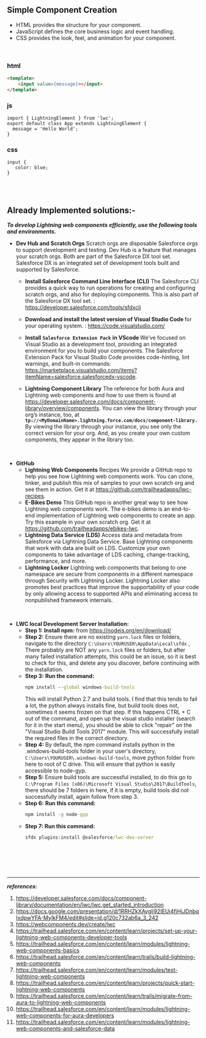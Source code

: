 ## Simple Component Creation
- HTML provides the structure for your component.
- JavaScript defines the core business logic and event handling.
- CSS provides the look, feel, and animation for your component.


<br/>


### html
```html
<template>
    <input value={message}></input>
</template>
```


### js
```
import { LightningElement } from 'lwc';
export default class App extends LightningElement {
  message = 'Hello World';
}
```


### css
```
input {
   color: blue;
}
```


<br/>


<br/>



## Already Implemented solutions:-
***To develop Lightning web components efficiently, use the following tools and environments.***

- <b>Dev Hub and Scratch Orgs</b> Scratch orgs are disposable Salesforce orgs to support development and testing. Dev Hub is a feature that manages your scratch orgs. Both are part of the Salesforce DX tool set. Salesforce DX is an integrated set of development tools built and supported by Salesforce.

  - <b>Install Salesforce Command Line Interface (CLI)</b> The Salesforce CLI provides a quick way to run operations for creating and configuring scratch orgs, and also for deploying components. This is also part of the Salesforce DX tool set. : https://developer.salesforce.com/tools/sfdxcli

  - <b> Download and install the latest version of Visual Studio Code </b> for your operating system. : https://code.visualstudio.com/

  - <b>Install</b> **``Salesforce Extension Pack``** <b> in VScode </b> We’ve focused on Visual Studio as a development tool, providing an integrated environment for you to build your components. The Salesforce Extension Pack for Visual Studio Code provides code-hinting, lint warnings, and built-in commands: https://marketplace.visualstudio.com/items?itemName=salesforce.salesforcedx-vscode.

  - <b>Lightning Component Library</b> The reference for both Aura and Lightning web components and how to use them is found at https://developer.salesforce.com/docs/component-library/overview/components. You can view the library through your org’s instance, too, at <b>``tp://<MyDomainName>.lightning.force.com/docs/component-library.``</b> By viewing the library through your instance, you see only the correct version for your org. And, as you create your own custom components, they appear in the library too.
    

<br/>


- <b>GitHub</b> 
  - <b>Lightning Web Components</b> Recipes We provide a GitHub repo to help you see how Lightning web components work. You can clone, tinker, and publish this mix of samples to your own scratch org and see them in action. Get it at https://github.com/trailheadapps/lwc-recipes.
  - <b>E-Bikes Demo</b> This GitHub repo is another great way to see how Lightning web components work. The e-bikes demo is an end-to-end implementation of Lightning web components to create an app. Try this example in your own scratch org. Get it at https://github.com/trailheadapps/ebikes-lwc.
  - <b>Lightning Data Service (LDS)</b> Access data and metadata from Salesforce via Lightning Data Service. Base Lightning components that work with data are built on LDS. Customize your own components to take advantage of LDS caching, change-tracking, performance, and more.
  - <b>Lightning Locker</b> Lightning web components that belong to one namespace are secure from components in a different namespace through Security with Lightning Locker. Lightning Locker also promotes best practices that improve the supportability of your code by only allowing access to supported APIs and eliminating access to nonpublished framework internals.



<br/>


- <b>LWC local Development Server Installation:</b>
    - **Step 1:** 
      <b>Install npm:</b> from https://nodejs.org/en/download/
    - **Step 2:** 
      Ensure there are no existing ``yarn.lock`` files or folders, navigate to the directory ``C:\Users\YOURUSER\AppData\Local\sfdx`` , There probably are NOT any ``yarn.lock`` files or folders, but after many failed installation attempts, this could be an issue, so it is best to check for this, and delete any you discover, before continuing with the installation.
    - **Step 3:** 
      <b>Run the command:</b> 
      ```cmd
      npm install --global windows-build-tools
      ```
      This will install Python 2.7 and build tools. I find that this tends to fail a lot, the python always installs fine, but build tools does not, sometimes it seems frozen on that step. If this happens CTRL + C out of the command, and open up the visual studio installer (search for it in the start menu), you should be able to click "repair" on the "Visual Studio Build Tools 2017" module. This will successfully install the required files in the correct directory.
    - **Step 4:** 
      By default, the npm command installs python in the .windows-build-tools folder in your user's directory, ``C:\Users\YOURUSER\.windows-build-tools``, move python folder from here to root of C drive. This will ensure that python is easily accessible to node-gyp.
    - **Step 5:** 
      Ensure build tools are successful installed, to do this go to ``C:\Program Files (x86)\Microsoft Visual Studio\2017\BuildTools``, there should be 7 folders in here, if it is empty, build tools did not successfully install, again follow from step 3.
    - **Step 6:** 
      <b>Run this command:</b> 
      ```cmd
      npm install -g node-gyp
      ```
    - **Step 7:** 
      <b>Run this command:</b> 
      ```cmd
      sfdx plugins:install @salesforce/lwc-dev-server
      ```



<br/>


<br/>


<br/>


<br/>



---
***references:***

1. https://developer.salesforce.com/docs/component-library/documentation/en/lwc/lwc.get_started_introduction
2. https://docs.google.com/presentation/d/1RRHZkXAvgli92IEUi4fjHjJDnbqIxdpwYFA-MyIkFM4/edit#slide=id.g120c732ab6a_3_242
3. https://webcomponents.dev/create/lwc
4. https://trailhead.salesforce.com/en/content/learn/projects/set-up-your-lightning-web-components-developer-tools
5. https://trailhead.salesforce.com/en/content/learn/modules/lightning-web-components-basics
6. https://trailhead.salesforce.com/en/content/learn/trails/build-lightning-web-components
7. https://trailhead.salesforce.com/en/content/learn/modules/test-lightning-web-components
8. https://trailhead.salesforce.com/en/content/learn/projects/quick-start-lightning-web-components
9. https://trailhead.salesforce.com/en/content/learn/trails/migrate-from-aura-to-lightning-web-components
10. https://trailhead.salesforce.com/en/content/learn/modules/lightning-web-components-for-aura-developers
11. https://trailhead.salesforce.com/en/content/learn/modules/lightning-web-components-and-salesforce-data
